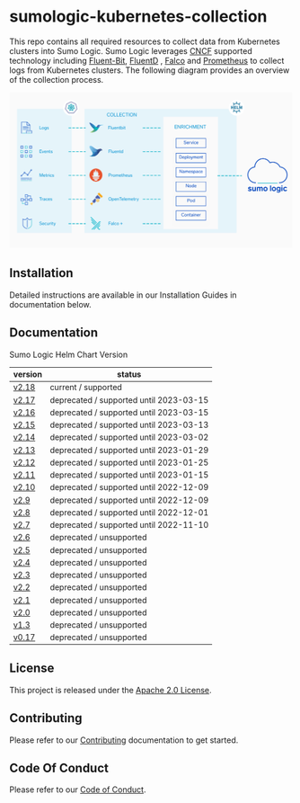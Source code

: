# sumologic-kubernetes-collection

This repo contains all required resources to collect data from Kubernetes clusters into Sumo Logic. Sumo Logic leverages [CNCF](https://www.cncf.io) supported technology including [Fluent-Bit](https://fluentbit.io), [FluentD](https://www.fluentd.org) , [Falco](https://www.falco.org/) and [Prometheus](https://prometheus.io) to collect logs from Kubernetes clusters. The following diagram provides an overview of the collection process.

![overview](/images/overview.png)

## Installation

Detailed instructions are available in our Installation Guides in documentation below.

## Documentation

Sumo Logic Helm Chart Version

| version                                                                                                   | status                                  |
|-----------------------------------------------------------------------------------------------------------|-----------------------------------------|
| [v2.18](https://github.com/SumoLogic/sumologic-kubernetes-collection/tree/release-v2.18/deploy/README.md) | current / supported                     |
| [v2.17](https://github.com/SumoLogic/sumologic-kubernetes-collection/tree/release-v2.17/deploy/README.md) | deprecated / supported until 2023-03-15 |
| [v2.16](https://github.com/SumoLogic/sumologic-kubernetes-collection/tree/release-v2.16/deploy/README.md) | deprecated / supported until 2023-03-15 |
| [v2.15](https://github.com/SumoLogic/sumologic-kubernetes-collection/tree/release-v2.15/deploy/README.md) | deprecated / supported until 2023-03-13 |
| [v2.14](https://github.com/SumoLogic/sumologic-kubernetes-collection/tree/release-v2.14/deploy/README.md) | deprecated / supported until 2023-03-02 |
| [v2.13](https://github.com/SumoLogic/sumologic-kubernetes-collection/tree/release-v2.13/deploy/README.md) | deprecated / supported until 2023-01-29 |
| [v2.12](https://github.com/SumoLogic/sumologic-kubernetes-collection/tree/release-v2.12/deploy/README.md) | deprecated / supported until 2023-01-25 |
| [v2.11](https://github.com/SumoLogic/sumologic-kubernetes-collection/tree/release-v2.11/deploy/README.md) | deprecated / supported until 2023-01-15 |
| [v2.10](https://github.com/SumoLogic/sumologic-kubernetes-collection/tree/release-v2.10/deploy/README.md) | deprecated / supported until 2022-12-09 |
| [v2.9](https://github.com/SumoLogic/sumologic-kubernetes-collection/tree/release-v2.9/deploy/README.md)   | deprecated / supported until 2022-12-09 |
| [v2.8](https://github.com/SumoLogic/sumologic-kubernetes-collection/tree/release-v2.8/deploy/README.md)   | deprecated / supported until 2022-12-01 |
| [v2.7](https://github.com/SumoLogic/sumologic-kubernetes-collection/tree/release-v2.7/deploy/README.md)   | deprecated / supported until 2022-11-10 |
| [v2.6](https://github.com/SumoLogic/sumologic-kubernetes-collection/tree/release-v2.6/deploy/README.md)   | deprecated / unsupported                |
| [v2.5](https://github.com/SumoLogic/sumologic-kubernetes-collection/tree/release-v2.5/deploy/README.md)   | deprecated / unsupported                |
| [v2.4](https://github.com/SumoLogic/sumologic-kubernetes-collection/tree/release-v2.4/deploy/README.md)   | deprecated / unsupported                |
| [v2.3](https://github.com/SumoLogic/sumologic-kubernetes-collection/tree/release-v2.3/deploy/README.md)   | deprecated / unsupported                |
| [v2.2](https://github.com/SumoLogic/sumologic-kubernetes-collection/tree/release-v2.2/deploy/README.md)   | deprecated / unsupported                |
| [v2.1](https://github.com/SumoLogic/sumologic-kubernetes-collection/tree/release-v2.1/deploy/README.md)   | deprecated / unsupported                |
| [v2.0](https://github.com/SumoLogic/sumologic-kubernetes-collection/tree/release-v2.0/deploy/README.md)   | deprecated / unsupported                |
| [v1.3](https://github.com/SumoLogic/sumologic-kubernetes-collection/tree/release-v1.3/deploy/README.md)   | deprecated / unsupported                |
| [v0.17](https://github.com/SumoLogic/sumologic-kubernetes-collection/tree/release-v0.17/deploy/README.md) | deprecated / unsupported                |

## License

This project is released under the [Apache 2.0 License](./LICENSE).

## Contributing

Please refer to our [Contributing](./CONTRIBUTING.md) documentation to get started.

## Code Of Conduct

Please refer to our [Code of Conduct](CODE_OF_CONDUCT.md).
